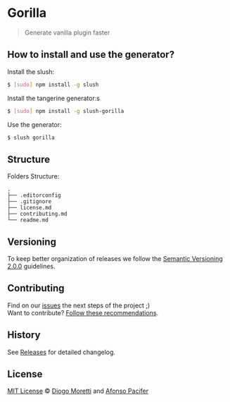 # Gorilla

> Generate vanilla plugin faster

## How to install and use the generator?

Install the slush:

```sh
$ [sudo] npm install -g slush
```

Install the tangerine generator:s

```sh
$ [sudo] npm install -g slush-gorilla
```

Use the generator:

```sh
$ slush gorilla
```

## Structure

Folders Structure:

	.
	├── .editorconfig
	├── .gitignore
	├── license.md
	├── contributing.md
	└── readme.md

## Versioning

To keep better organization of releases we follow the [Semantic Versioning 2.0.0](http://semver.org/) guidelines.

## Contributing
Find on our [issues](https://github.com/floripajs/gorilla/issues/1) the next steps of the project ;)
<br>
Want to contribute? [Follow these recommendations](https://github.com/floripajs/gorilla/blob/master/contributing.md).

## History
See [Releases](https://github.com/floripajs/gorilla/releases) for detailed changelog.

## License
[MIT License](https://github.com/floripajs/gorilla/blob/master/license.md) © [Diogo Moretti](https://github.com/diogomoretti) and [Afonso Pacifer](https://github.com/afonsopacifer)
